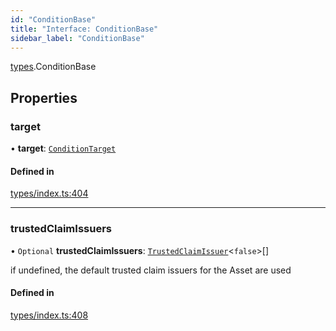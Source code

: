 ```yaml
---
id: "ConditionBase"
title: "Interface: ConditionBase"
sidebar_label: "ConditionBase"
---
```


[types](../../../modules/Types/Types.md).ConditionBase

## Properties

### target

• **target**: [`ConditionTarget`](../../../enums/Types/ConditionTarget/ConditionTarget.md)

#### Defined in

[types/index.ts:404](https://github.com/PolymeshAssociation/polymesh-sdk/blob/2d3ac2aea/src/types/index.ts#L404)

___

### trustedClaimIssuers

• `Optional` **trustedClaimIssuers**: [`TrustedClaimIssuer`](../TrustedClaimIssuer/TrustedClaimIssuer.md)\<``false``\>[]

if undefined, the default trusted claim issuers for the Asset are used

#### Defined in

[types/index.ts:408](https://github.com/PolymeshAssociation/polymesh-sdk/blob/2d3ac2aea/src/types/index.ts#L408)
